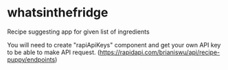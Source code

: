 # whatsinthefridge
Recipe suggesting app for given list of ingredients

You will need to create "rapiApiKeys" component and get your own API key to be able to make API request. (https://rapidapi.com/brianiswu/api/recipe-puppy/endpoints)
